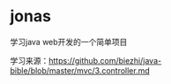 # jonas
学习java web开发的一个简单项目

学习来源：https://github.com/biezhi/java-bible/blob/master/mvc/3.controller.md
